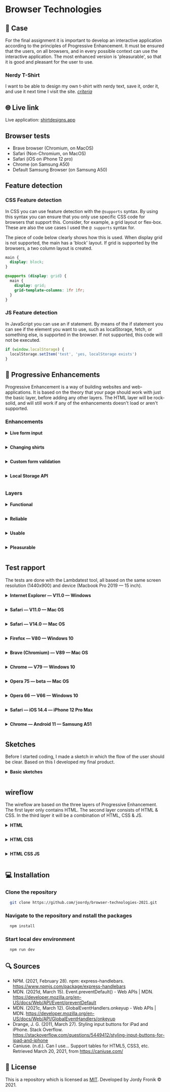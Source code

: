# Browser Technologies

## 🔦 **Case**

For the final assignment it is important to develop an interactive application according to the principles of Progressive Enhancement. It must be ensured that the users, on all browsers, and in every possible context can use the interactive application. The most enhanced version is 'pleasurable', so that it is good and pleasant for the user to use.

### **Nerdy T-Shirt**

I want to be able to design my own t-shirt with nerdy text, save it, order it, and use it next time I visit the site. [_criteria_](https://github.com/cmda-minor-web/browser-technologies-2021/blob/master/course/Usecase-t-nerdy-shirt.md)

## 🌐 **Live link**

Live application: [shirtdesigns.app](https://shirtdesigns.herokuapp.com/)

## **Browser tests**

- Brave browser (Chromium, on MacOS)
- Safari (Non-Chromium, on MacOS)
- Safari (iOS on iPhone 12 pro)
- Chrome (on Samsung A50)
- Default Samsung Browser (on Samsung A50)

## **Feature detection**

### **CSS Feature detection**

In CSS you can use feature detection with the `@supports` syntax. By using this syntax you can ensure that you only use specific CSS code for browsers that support this. Consider, for example, a grid layout or flex-box. These are also the use cases I used the `@ supports` syntax for.

The piece of code below clearly shows how this is used. When display grid is not supported, the main has a 'block' layout. If grid is supported by the browsers, a two column layout is created.

```css
main {
  display: block;
}

@supports (display: grid) {
  main {
    display: grid;
    grid-template-columns: 1fr 1fr;
  }
}
```

### **JS Feature detection**

In JavaScript you can use an if statement. By means of the if statement you can see if the element you want to use, such as localStorage, fetch, or something else, is supported in the browser. If not supported, this code will not be executed.

```js
if (window.localStorage) {
  localStorage.setItem('test', 'yes, localStorage exists')
}
```

## 🚀 **Progressive Enhancements**

Progressive Enhancement is a way of building websites and web-applications. It is based on the theory that your page should work with just the basic layer, before adding any other layers. The HTML layer will be rock-solid, and will still work if any of the enhancements doesn't load or aren't supported.

### **Enhancements**

<details style="margin: 1em 0;">
  <summary style="margin: 1em 0; font-weight: 700;">Live form input</summary>

As a JavaScript enhancement I added a live form input, which means that the text that the user passes on, what they want on the shirt, is shown on the shirt in real time. This gives you as a user an idea of what the product will look like. Also when you press the radio button with the label black, the text-color will change to black, and vice versa.

This value below select all the elements you need from your HTML. Based on the `change` event, the displayed text color on the t-shirt will change to the selected color. The text will be displayed with the `onkeyup` event, which means on every key-press, the value will be updated.

```js
const liveInputField = () => {
  const printInput = document.querySelector('#printInput')
  const textPrint = document.querySelector('#textPrint')
  const textBlack = document.querySelector('input[value="black"]')
  const textWhite = document.querySelector('input[value="white"]')

  textBlack.addEventListener('change', (event) => {
    console.log(textBlack.value)
    textPrint.style.color = 'black'
  })

  textWhite.addEventListener('change', (event) => {
    console.log(textWhite.value)
    textPrint.style.color = 'white'
  })

  printInput.onkeyup = function () {
    textPrint.innerHTML = this.value
  }
}
```

</details>

<details style="margin: 1em 0;">
  <summary style="margin: 1em 0; font-weight: 700;">Changing shirts</summary>

When the user has chosen a specific color for his or her t-shirt, it is immediately displayed to the user using JavaScript. This makes it immediately clear what color the user has chosen.

With the function `shirtColorPicker` will be a default t-shirt color set. Because black is the first on the list, the default t-shirt color will be set to black. When the `colorValue` changes with the `change` event, the function `showCorrectShirt` updates the images and put a `display: block` on the chosen color. The rest of the images will get the property `display: none`, done with the `changeColors` function.

```js
const shirtColorPicker = () => {
  const colorValue = document.querySelector('#colorInput')
  const shirts = document.querySelectorAll('.shirts')
  const selectedShirt = document.querySelector(`.${colorValue.value}`)

  if (colorValue.value === 'black') {
    changeColors(shirts)
    selectedShirt.style.display = 'block'
    selectedShirt.style.maxWidth = '100%'
    selectedShirt.style.marginLeft = '0'
    selectedShirt.childNodes[3].style.width = '100%'
  }

  colorValue.addEventListener('change', showCorrectShirt)
}

const showCorrectShirt = () => {
  const colorValue = document.querySelector('#colorInput')
  const shirts = document.querySelectorAll('.shirts')
  const selectedShirt = document.querySelector(`.${colorValue.value}`)

  switch (colorValue.value) {
    default:
      changeColors(shirts)
      selectedShirt.style.display = 'block'
      selectedShirt.style.maxWidth = '100%'
      selectedShirt.style.margin = '0'
      selectedShirt.childNodes[3].style.width = '100%'
  }
}

const changeColors = (shirts) => {
  shirts.forEach((item) => {
    item.style.display = 'none'
  })
}
```

</details>

<details style="margin: 1em 0;">
  <summary style="margin: 1em 0; font-weight: 700;">Custom form validation</summary>

By disabling the standard form validation of HTML with javascript, and writing his own patterns for this, the user is obliged to write specific information in the input fields. For example, a name must match at least 2 characters, and an e-mail address must contain a '@' and '.'.

With the `productFormValidator` and `cartFormValidator` functions I created a custom form validator based on different statements. I removed the HTML validator & required attributes, to have a working JavaScript version. When the form will be submitted, the function will run through the different statements to check if everything is valid. When there is a input not valid, there will be a message added to the error box, and displayed on the user's screen. When all the checks are valid, and the error box will be empty, the form will be submitted.

```javascript
const productFormValidator = () => {
  const errorElement = document.getElementById('error')

  document.forms['productCart'].noValidate = true
  document.forms['productCart']['print'].required = false

  document.forms['productCart'].addEventListener('submit', (e) => {
    let errors = []

    if (printInput.value === '' || printInput.value == null) {
      errors.push('A print with more than 3 characters is required')
      printInput.focus()
    } else if (printInput.value.length < 3) {
      errors.push(
        `Your print is to short. Please fill in a print with minimal 3 characters`
      )
      printInput.focus()
    }

    if (errors.length > 0) {
      e.preventDefault()
      errorElement.innerText = errors.join(', ')
      errorElement.style.visibility = 'visible'
    }
  })
}
```

</details>

<details style="margin: 1em 0;">
  <summary style="margin: 1em 0; font-weight: 700;">Local Storage API</summary>

With the help of local storage, it is possible for the user to, once they have designed a shirt and sent it to the confirmation page, all information is stored in the local storage, so that they can come back here at a later time. to continue working with them. The local storage is emptied when the shirts are ordered.

After checking if localStorage exists, the script first checks if there is already a value defined inside the storage. When there is no local storage defined, and the order button is pressed, the function to store all the information inside localStorage will run. It will grap all the values from HTML with the `document.querySelector().value` and store these inside the localStorage of the browser. When localStorage is defined, but empty, it will place default values for the t-shirt color, text color and size with the `placeDefault` function. When localStorage is defined with specific values, the values will be stored in HTML with the `getOrderDetails` function.

```js
const SaveToLocalStorage = () => {
  if (window.localStorage) {
    let orderButton = document.querySelector('#orderButton')
    checkIfLocalIsDefined()
    orderButton.addEventListener('click', storeOrderDetails)
  }
}

const checkIfLocalIsDefined = () => {
  if (localStorage.getItem('ShirtColor') === null) {
    placeDefault()
  } else {
    getOrderDetails()
  }
}

const storeOrderDetails = () => {
  let color = document.querySelector('#colorInput').value
  let print = document.querySelector('#printInput').value
  let colorPrint = document.querySelector('input[type="radio"]:checked').value
  let size = document.querySelector('#size').value

  localStorage.setItem('ShirtColor', {
    color: '#ffffff',
    print: 'abc weg er mee',
  })

  localStorage.setItem('ShirtColor', color)
  localStorage.setItem('ShirtPrint', print)
  localStorage.setItem('ShirtColorPrint', colorPrint)
  localStorage.setItem('ShirtSize', size)
}

const getOrderDetails = () => {
  let color = localStorage.getItem('ShirtColor')
  let print = localStorage.getItem('ShirtPrint')
  let colorPrint = localStorage.getItem('ShirtColorPrint')
  let size = localStorage.getItem('ShirtSize')
  document.querySelector('#colorInput').value = color
  document.querySelector('#printInput').value = print
  document.querySelector('#size').value = size
  document.querySelector('#textPrint').innerHTML = colorPrint
  document.querySelector('input[type="radio"]').removeAttribute('checked')
  document.querySelector(`input[value="${colorPrint}"]`).checked = true
  document.querySelector('.shirts').style.display = 'none'
  document.querySelector(`.${color}`).style.display = 'block'
  document.querySelector(`.${color}`).style.maxWidth = 'unset'
  document.querySelector('#textPrint').style.color = colorPrint
}

const placeDefault = () => {
  document.querySelector('#colorInput').value = 'black'
  document.querySelector(`input[value="white"]`).checked = true
  document.querySelector('#size').value = 'm'
}
```

</details>

### **Layers**

<details style="margin: 1em 0;">
  <summary style="margin: 1em 0; font-weight: 700;">Functional</summary>

- HTML content works properly
- User can order t-shirt using form
- User can log in to add shirt to profile

The functional/Reliable layer only contains HTML. The site doesn't look that nice, but it will still work for the user. He can still customize a nerdy T-shirt and order it. The core functionality still works, but isn't that lovely to see.

</details>

<details style="margin: 1em 0;">
  <summary style="margin: 1em 0; font-weight: 700;">Reliable</summary>
  
  - Form validation works, user can't make small mistakes

The reliable layer is still pure html, but every HTML will be supported by the browser. For example, the images can be viewed and other html elements, such as `<details>`, are supported by the browser. Although it is not yet perfect. Some important elements are missing, so the website is not yet missing works optimally. Also the basic styling will be added, not every browser supports grid or flex-box, so it will be displayed as blocks. The form will be validated with the basic HTML validations, such as required, and correct type of E-mail address.

</details>

<details style="margin: 1em 0;">
  <summary style="margin: 1em 0; font-weight: 700;">Usable</summary>

- CSS adds extra styling

The usable layer is easy to use for the customer. All the HTML elements will be styled. The browser supports all the CSS selectors, and will add grid or flex-box to the layout. It already looks way better than the reliable layer, and is usable for the customer. Also buttons will be disabled when they aren't in use.

</details>

<details style="margin: 1em 0;">
  <summary style="margin: 1em 0; font-weight: 700;">Pleasurable</summary>

- Print will be displayed on shirt
- User can remove shirt by using swipe gestures on phone

The pleasurable layer contains functions that aren't necessary, but fun to use for the customer. There is a live input for the t-shirt, to display the print-text, directly on the t-shirt. Also the image of the t-shirt will be changed to the selected color. There is also a form validator which checks if you fill in a correct user ID, e-mail address, print and names. Not necessary, but definitely helpful. Also, when a customer designed a t-shirt, placed it in the shopping cart, and comes back later, the filled in details of this specific shirt will be stored on the product page.

</details>

## **Test rapport**

The tests are done with the Lambdatest tool, all based on the same screen resolution (1440x900) and device (Macbook Pro 2019 — 15 inch).

<details style="margin: 1em 0;">
  <summary style="margin: 1em 0; font-weight: 700;">Internet Explorer — V11.0 — Windows</summary>

Based on the test results (see screenshots below) I can conclude that my app is somewhat workable for Internet Explorer, but especially the menu here is difficult.

![Internet Explorer — V11.0 — Windows](https://user-images.githubusercontent.com/48051912/113212430-081fd700-9277-11eb-91a1-92875e6a3123.png)

#### **Disabled elements/languages**:

The application work completely in this browser. The form validation works, based on the existing querySelector. When the styles are disabled the site looks fine, the core functionality still works.

</details>

<details style="margin: 1em 0;">
<summary style="margin: 1em 0; font-weight: 700;">Safari — V11.0 — Mac OS</summary>

This older version of Safari has a good support. It works exactly the same as the newest version (currently: 14.0). Only difference is the Pixel Per Inch, which is higher on the new version (based on same screen resolution).

![saf11](https://user-images.githubusercontent.com/48051912/113212547-33a2c180-9277-11eb-91ba-c1799e2e7820.png)

#### **Disabled elements/languages**:

The application work completely in this browser. The form validation works, based on the existing querySelector, also localStorage works fine here. When the styles are disabled the site looks fine, the core functionality still works.

</details>

<details style="margin: 1em 0;">
<summary style="margin: 1em 0; font-weight: 700;">Safari — V14.0 — Mac OS</summary>
  
During the developing process I've mainly worked with this browser (Safari) and Brave, so I'm not surprised with the looks of the application. All the functionalities work properly, and there isn't a small bug that doesn't work with this browser.

![saf14](https://user-images.githubusercontent.com/48051912/113212557-37cedf00-9277-11eb-89c7-bf2a7aeb535d.png)

#### **Disabled elements/languages**:

The application work completely in this browser. The form validation works, based on the existing querySelector, also localStorage works fine here. When the styles are disabled the site looks fine, the core functionality still works.

</details>

<details style="margin: 1em 0;">
<summary style="margin: 1em 0; font-weight: 700;">Firefox — V80 — Windows 10</summary>

On the slightly older version of FireFox the application still works fine. Only has it the same problem as Safari V11.0, the Pixel Per Inch seems higher on newer versions, the user will see more content on newer versions of the browser.

![firefox](https://user-images.githubusercontent.com/48051912/113215647-78305c00-927b-11eb-989e-1153e2a73772.png)

#### **Disabled elements/languages**:

The application work completely in this browser. The form validation works, based on the existing querySelector, also localStorage works fine here. When the styles are disabled the site looks fine, the core functionality still works.

</details>

<details style="margin: 1em 0;">
<summary style="margin: 1em 0; font-weight: 700;">Brave (Chromium) — V89 — Mac OS</summary>

During the developing process I've mainly worked with this browser (Brave) and Safari, so I'm not surprised with the looks of the application. All the functionalities work properly, and there isn't a small bug that doesn't work with this browser.

![Brave](https://user-images.githubusercontent.com/48051912/113215513-3d2e2880-927b-11eb-8bef-72a73e7e4a30.png)

#### **Disabled elements/languages**:

The application work completely in this browser. The form validation works, based on the existing querySelector, also localStorage works fine here. When the styles are disabled the site looks fine, the core functionality still works.

</details>

<details style="margin: 1em 0;">
<summary style="margin: 1em 0; font-weight: 700;">Chrome — V79 — Windows 10</summary>

On older versions of chrome is the support still decent. Unthought the select boxes has a fixed with, this version of Chrome doesn't recognize it. Further, the application works properly.

![Chrome 79](https://user-images.githubusercontent.com/48051912/113215517-3e5f5580-927b-11eb-9c33-47e2e055fb7e.png)

#### **Disabled elements/languages**:

The application work completely in this browser. The form validation works, based on the existing querySelector, also localStorage works fine here. When the styles are disabled the site looks fine, the core functionality still works.

</details>

<details style="margin: 1em 0;">
<summary style="margin: 1em 0; font-weight: 700;">Opera 75 — beta  — Mac OS</summary>

The newest Opera version (which is currently is available as BETA) works fine with my application. It has the same results as every chromium, firefox or safari browser. Only the Pixels Per Inch is an issue here.

![Opera beta](https://user-images.githubusercontent.com/48051912/113215504-3a333800-927b-11eb-8f06-19f15232d01f.png)

#### **Disabled elements/languages**:

The application work completely in this browser. The form validation works, based on the existing querySelector, also localStorage works fine here. When the styles are disabled the site looks fine, the core functionality still works.

</details>

<details style="margin: 1em 0;">
<summary style="margin: 1em 0; font-weight: 700;">Opera 66 — V66  — Windows 10</summary>

This version of Opera has the same problem as the older chrome browsers, unthought a defined with of the select boxes, the browser doesn't recognize it and puts an default value here.

![Opera 66](https://user-images.githubusercontent.com/48051912/113215490-369fb100-927b-11eb-99fe-56f30e5f4a85.png)

#### **Disabled elements/languages**:

The application work completely in this browser. The form validation works, based on the existing querySelector, also localStorage works fine here. When the styles are disabled the site looks fine, the core functionality still works.

</details>

<details style="margin: 1em 0;">
<summary style="margin: 1em 0; font-weight: 700;">Safari — iOS 14.4 — iPhone 12 Pro Max </summary>

The Safari browser seems to work perfectly on the newest iPhone devices. There are no errors or mistakes to be found here.

![iphone](https://user-images.githubusercontent.com/48051912/113216002-0278c000-927c-11eb-8985-9fc1e5d2725d.png)

#### **Disabled elements/languages**:

The application work completely on the Safari browser on iOS. The form validation works, based on the existing querySelector, also localStorage works fine here. It's hard to disable the JS and CSS on a phone, but when using the emulator of Lambdatest, it seemed to work fine.

</details>

<details style="margin: 1em 0;">
<summary style="margin: 1em 0; font-weight: 700;">Chrome — Android 11 — Samsung A51 </summary>

The Chrome browser of this android device seems to work exactly the same as the Safari browser on iOS. There aren't any mistakes to be found here.

![android chrome](https://user-images.githubusercontent.com/48051912/113215503-399aa180-927b-11eb-9e78-2c360dff7917.png)

#### **Disabled elements/languages**:

The application work completely on the Chrome browser on Android. The form validation works, based on the existing querySelector, also localStorage works fine here. It's hard to disable the JS and CSS on a phone, but when using the emulator of Lambdatest, it seemed to work fine.

</details>

## **Sketches**

Before I started coding, I made a sketch in which the flow of the user should be clear. Based on this I developed my final product.

<details style="margin: 1em 0;">
<summary style="margin: 1em 0; font-weight: 700;">Basic sketches</summary>

![IMG_0716](https://user-images.githubusercontent.com/48051912/111471911-b54c0880-8729-11eb-93fd-daf6b4a49948.jpg)

</details>

## **wireflow**

The wireflow are based on the three layers of Progressive Enhancement. The first layer only contains HTML. The second layer consists of HTML & CSS. In the third layer it will be a combination of HTML, CSS & JS.

<details style="margin: 1em 0;">
<summary style="margin: 1em 0; font-weight: 700;">HTML</summary>

![Nerdy T-Shirt HTML Wireframes](https://user-images.githubusercontent.com/48051912/113209748-b9bd0900-9273-11eb-9887-c325f1e4004a.png)

</details>

<details style="margin: 1em 0;">
<summary style="margin: 1em 0; font-weight: 700;">HTML CSS</summary>

![Nerdy T-Shirt HTML CSS Wireframes](https://user-images.githubusercontent.com/48051912/113209395-503cfa80-9273-11eb-9abc-4c1cab855f84.png)

</details>

<details style="margin: 1em 0;">
<summary style="margin: 1em 0; font-weight: 700;">HTML CSS JS</summary>

![Nerdy T-Shirt HTML CSS JS Wireframes](https://user-images.githubusercontent.com/48051912/113208782-7d3cdd80-9272-11eb-86d7-cd784a7f3f09.png)

</details>

## 💻 **Installation**

### Clone the repository

```bash
  git clone https://github.com/joordy/browser-technologies-2021.git
```

### Navigate to the repository and nstall the packages

```bash
  npm install
```

### Start local dev environment

```bash
  npm run dev
```

## 🔍 **Sources**

- NPM. (2021, February 28). npm: express-handlebars. https://www.npmjs.com/package/express-handlebars
- MDN. (2021d, March 15). Event.preventDefault() - Web APIs | MDN. https://developer.mozilla.org/en-US/docs/Web/API/Event/preventDefault
- MDN. (2021c, March 12). GlobalEventHandlers.onkeyup - Web APIs | MDN. https://developer.mozilla.org/en-US/docs/Web/API/GlobalEventHandlers/onkeyup
- Drange, J. G. (2011, March 27). Styling input buttons for iPad and iPhone. Stack Overflow. https://stackoverflow.com/questions/5449412/styling-input-buttons-for-ipad-and-iphone
- Caniuse. (n.d.). Can I use... Support tables for HTML5, CSS3, etc. Retrieved March 20, 2021, from https://caniuse.com/

## 🔐 **License**

This is a repository which is licensed as [MIT](https://github.com/joordy/progressive-web-apps-2021/blob/master/LICENSE). Developed by Jordy Fronik ©️ 2021.

<!-- Add a link to your live demo in Github Pages 🌐-->

<!-- ☝️ replace this description with a description of your own work -->

<!-- replace the code in the /docs folder with your own, so you can showcase your work with GitHub Pages 🌍 -->

<!-- Add a nice poster image here at the end of the week, showing off your shiny frontend 📸 -->

<!-- Maybe a table of contents here? 📚 -->

<!-- How about a section that describes how to install this project? 🤓 -->

<!-- ...but how does one use this project? What are its features 🤔 -->

<!-- What external data source is featured in your project and what are its properties 🌠 -->

<!-- Maybe a checklist of done stuff and stuff still on your wishlist? ✅ -->

<!-- How about a license here? 📜 (or is it a licence?) 🤷 -->
